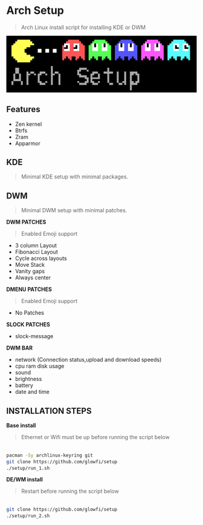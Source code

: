 # Arch Setup

> Arch Linux install script for installing KDE or DWM

![Coverpic](./pacman.png)

## Features

-   Zen kernel
-   Btrfs
-   Zram
-   Apparmor

## KDE

> Minimal KDE setup with minimal packages.

## DWM

> Minimal DWM setup with minimal patches.

**DWM PATCHES**

> Enabled Emoji support

-   3 column Layout
-   Fibonacci Layout
-   Cycle across layouts
-   Move Stack
-   Vanity gaps
-   Always center

**DMENU PATCHES**

> Enabled Emoji support

-   No Patches

**SLOCK PATCHES**

-   slock-message

**DWM BAR**

-   network (Connection status,upload and download speeds)
-   cpu ram disk usage
-   sound
-   brightness
-   battery
-   date and time

## INSTALLATION STEPS

**Base install**

> Ethernet or Wifi must be up before running the script below

```sh

pacman -Sy archlinux-keyring git
git clone https://github.com/glowfi/setup
./setup/run_1.sh

```

**DE/WM install**

> Restart before running the script below

```sh

git clone https://github.com/glowfi/setup
./setup/run_2.sh

```
